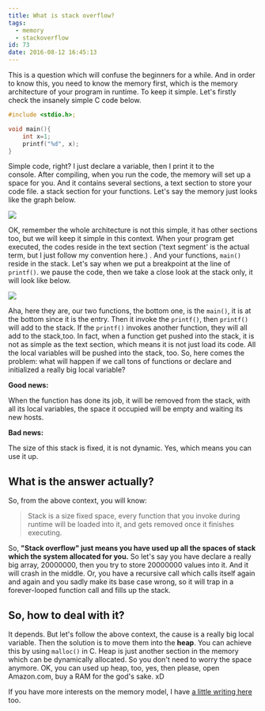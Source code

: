 ```yaml
---
title: What is stack overflow?
tags:
  - memory
  - stackoverflow
id: 73
date: 2016-08-12 16:45:13
---
```


This is a question which will confuse the beginners for a while. And in order to know this, you need to know the memory first, which is the memory architecture of your program in runtime. To keep it simple. Let's firstly check the insanely simple C code below.

<!--more-->
```c
#include <stdio.h>;

void main(){
    int x=1;
    printf("%d", x);
}
```

Simple code, right? I just declare a variable, then I print it to the console. After compiling, when you run the code, the memory will set up a space for you. And it contains several sections, a text section to store your code file. a stack section for your functions. Let's say the memory just looks like the graph below.

![](/images/Screen-Shot-2016-08-12-at-16.18.34.png)

OK, remember the whole architecture is not this simple, it has other sections too, but we will keep it simple in this context. When your program get executed, the codes reside in the text section ('text segment' is the actual term, but I just follow my convention here.) . And your functions, `main()` reside in the stack. Let's say when we put a breakpoint at the line of `printf()`. we pause the code, then we take a close look at the stack only, it will look like below.

![](/images/Screen-Shot-2016-08-12-at-16.25.19.png)

Aha, here they are, our two functions, the bottom one, is the `main()`, it is at the bottom since it is the entry. Then it invoke the `printf()`, then `printf()` will add to the stack. If the `printf()` invokes another function, they will all add to the stack,too. In fact, when a function get pushed into the stack, it is not as simple as the text section, which means it is not just load its code. All the local variables will be pushed into the stack, too. So, here comes the problem: what will happen if we call tons of functions or declare and initialized a really big local variable?

**Good news:**

When the function has done its job, it will be removed from the stack, with all its local variables, the space it occupied will be empty and waiting its new hosts.

**Bad news:**

The size of this stack is fixed, it is not dynamic. Yes, which means you can use it up.

## What is the answer actually?

So, from the above context, you will know:

> Stack is a size fixed space, every function that you invoke during runtime will be loaded into it, and gets removed once it finishes executing.

So, **"Stack overflow" just means you have used up all the spaces of stack which the system allocated for you.** So let's say you have declare a really big array, 20000000, then you try to store 20000000 values into it. And it will crash in the middle. Or, you have a recursive call which calls itself again and again and you sadly make its base case wrong, so it will trap in a forever-looped function call and fills up the stack.

## So, how to deal with it?

It depends. But let's follow the above context, the cause is a really big local variable. Then the solution is to move them into the **heap**. You can achieve this by using `malloc()` in C. Heap is just another section in the memory which can be dynamically allocated. So you don't need to worry the space anymore. OK, you can used up heap, too, yes, then please, open Amazon.com, buy a RAM for the god's sake. xD

If you have more interests on the memory model, I have [a little writing here](/2016/08/13/understand-when-to-use-pointer-in-c-and-the-memory-model-in-programming/) too.
